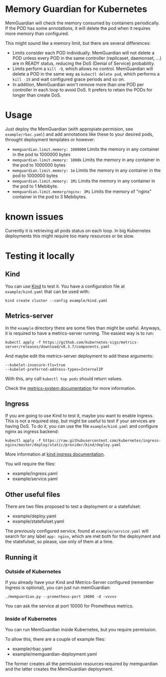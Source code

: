 # Memory Guardian for Kubernetes

MemGuardian will check the memory consumed by containers periodically. If the POD has some annotations, it will delete the pod when it requires more memory than configured.

This might sound like a memory limit, but there are several differences:

- Limits consider each POD individually. MemGuardian will not delete a POD unless every POD in the same controller (replicaset, daemonset, ...) are in READY status, reducing the DoS (Denial of Service) probability.
- Limits perform a `kill -9`, which allows no control. MemGuardian will delete a POD in the same way as `kubectl delete pod`, which performs a `kill -15` and wait configured grace periods and so on.
- In addition, MemGuardian won't remove more than one POD per controller in each loop to avoid DoS. It prefers to retain the PODs for longer than create DoS.

# Usage

Just deploy the MemGuardian (with appropiate permision, see `example/rbac.yaml`) and add annotations like these to your desired pods, throught deployment templates or however:
- `memguardian.limit.memory: 1000000` Limits the memory in any container in the pod to 1000000 bytes
- `memguardian.limit.memory: 1000k` Limits the memory in any container in the pod to 1000000 bytes
- `memguardian.limit.memory: 1m` Limits the memory in any container in the pod to 1000000 bytes
- `memguardian.limit.memory: 1Mi` Limits the memory in any container in the pod to 1 Mebibyte. 
- `memguardian.limit.memory/nginx: 3Mi` Limits the memory of "nginx" container in the pod to 3 Mebibytes. 

# known issues

Currently it is retrieving all pods status on each loop. In big Kubernetes deployments this might require too many resources or be slow.

# Testing it locally

## Kind

You can use [Kind](https://kind.sigs.k8s.io/) to test it. You have a configuration file at `example/kind.yaml` that can be used with:

```
kind create cluster --config example/kind.yaml
```

## Metrics-server

In the `example` directory there are some files than might be useful. Anyways, it is required to have a metrics-server running. The easiest way is to run:

```
kubectl apply -f https://github.com/kubernetes-sigs/metrics-server/releases/download/v0.3.7/components.yaml
```

And maybe edit the metrics-server deployment to add these arguments:

```
--kubelet-insecure-tls=true
--kubelet-preferred-address-types=InternalIP
```

With this, any call `kubectl top pods` should return values.

Check the [metrics-system documentation](https://github.com/kubernetes-sigs/metrics-server) for more information.


## Ingress

If you are going to use Kind to test it, maybe you want to enable Ingress. 
This is not a required step, but might be useful to test if your services are having DoS.
To do it, you can use the file `example/kind.yaml` and configure nginx as ingress backend:

```
kubectl apply -f https://raw.githubusercontent.com/kubernetes/ingress-nginx/master/deploy/static/provider/kind/deploy.yaml
```

More information at [kind ingress documentation](https://kind.sigs.k8s.io/docs/user/ingress/).

You will require the files:
- example/ingress.yaml
- example/service.yaml


## Other useful files

There are two files proposed to test a deployment or a statefulset:

- example/deploy.yaml
- example/statefulset.yaml

The previously configured service, found at `example/service.yaml` will search for any label `app: nginx`, which are met both for the deployment and the statefulset, so please, use only of them at a time.

## Running it

### Outside of Kubernetes

If you already have your Kind and Metrics-Server configured (remember Ingress is optional), you can just run memGuardian:

```
./memguardian.py --prometheus-port 10000 -d -vvvvv
```
You can ask the service at port 10000 for Prometheus metrics.

### Inside of Kubernetes

You can run MemGuardian inside Kubernetes, but you require permission.

To allow this, there are a couple of example files:

- example/rbac.yaml
- example/memguardian-deployment.yaml

The former creates all the permission resources required by memguardian and the latter creates the MemGuardian deployment.


